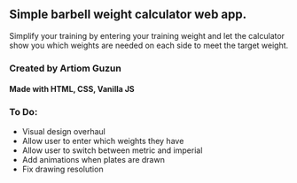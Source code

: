 ## Simple barbell weight calculator web app. 

Simplify your training by entering your training weight and let the calculator 
show you which weights are needed on each side to meet the target weight. 

### Created by Artiom Guzun
#### Made with HTML, CSS, Vanilla JS

### To Do:
- Visual design overhaul
- Allow user to enter which weights they have
- Allow user to switch between metric and imperial
- Add animations when plates are drawn
- Fix drawing resolution 



